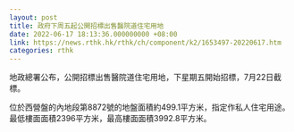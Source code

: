 ```yaml
---
layout: post
title: 政府下周五起公開招標出售醫院道住宅用地
date: 2022-06-17 18:13:36.000000000 +08:00
link: https://news.rthk.hk/rthk/ch/component/k2/1653497-20220617.htm
categories: rthk
---
```


地政總署公布，公開招標出售醫院道住宅用地，下星期五開始招標，7月22日截標。

位於西營盤的內地段第8872號的地盤面積約499.1平方米，指定作私人住宅用途。最低樓面面積2396平方米，最高樓面面積3992.8平方米。
